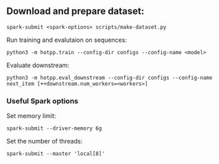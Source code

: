 ## Download and prepare dataset:
```
spark-submit <spark-options> scripts/make-dataset.py
```

Run training and evalutaion on sequences:
```
python3 -m hotpp.train --config-dir configs --config-name <model>
```

Evaluate downstream:
```
python3 -m hotpp.eval_downstream --config-dir configs --config-name next_item [++downstream.num_workers=<workers>]
```

### Useful Spark options
Set memory limit:
```
spark-submit --driver-memory 6g
```

Set the number of threads:
```
spark-submit --master 'local[8]'
```
